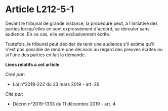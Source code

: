 # Article L212-5-1

Devant le tribunal de grande instance, la procédure peut, à l'initiative des parties lorsqu'elles en sont expressément
d'accord, se dérouler sans audience. En ce cas, elle est exclusivement écrite.

Toutefois, le tribunal peut décider de tenir une audience s'il estime qu'il n'est pas possible de rendre une décision au
regard des preuves écrites ou si l'une des parties en fait la demande.

**Liens relatifs à cet article**

_Créé par_:

  - Loi n°2019-222 du 23 mars 2019 - art. 26

_Cité par_:

  - Décret n°2019-1333 du 11 décembre 2019 - art. 4

